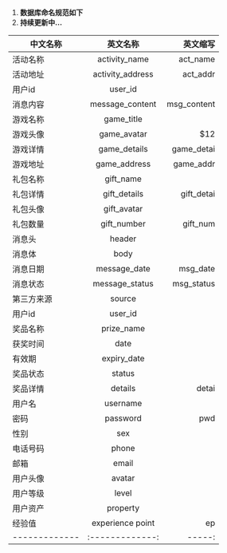 1. **数据库命名规范如下**
2. **持续更新中...**

 


| 中文名称        | 英文名称           | 英文缩写  |
| ------------- |:-------------:| -----:|
| 活动名称      | activity_name | act_name |
| 活动地址 | activity_address      |   act_addr|
| 用户id       | user_id           |   |
| 消息内容 |message_content| msg_content|
| 游戏名称     | game_title |  |
| 游戏头像     | game_avatar     |   $12 |
| 游戏详情 | game_details     |   game_detai |
| 游戏地址        | game_address           | game_addr  |
| 礼包名称|gift_name||
| 礼包详情     | gift_details | gift_detai |
| 礼包头像      | gift_avatar      |    |
| 礼包数量 | gift_number      |    gift_num |
| 消息头        | header           |   |
| 消息体 |body| |
| 消息日期     | message_date | msg_date |
| 消息状态     | message_status      |   msg_status |
| 第三方来源 | source     |     |
| 用户id        | user_id          |   |
| 奖品名称 |prize_name| |
| 获奖时间      | date      |    |
| 有效期 | expiry_date   |     |
| 奖品状态       | status           |   |
| 奖品详情 |details| detai|
| 用户名     | username |  |
| 密码     | password      |   pwd |
|性别 | sex     |     |
| 电话号码        | phone           |   |
| 邮箱 |email| |
| 用户头像     |avatar |  |
| 用户等级     | level      |    |
| 用户资产 | property     |    |
| 经验值        |experience point           | ep  |
| ------------- |:-------------:| -----:|
